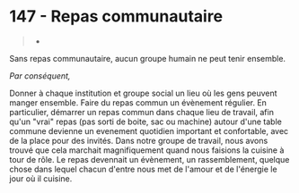 # 147 - Repas communautaire

> *

Sans repas communautaire, aucun groupe humain ne peut tenir ensemble.

_Par conséquent,_

Donner à chaque institution et groupe social un lieu où les gens peuvent manger ensemble. Faire du repas commun un évènement régulier. En particulier, démarrer un repas commun dans chaque lieu de travail, afin qu'un "vrai" repas (pas sorti de boite, sac ou machine) autour d'une table commune devienne un evenement quotidien important et confortable, avec de la place pour des invités. Dans notre groupe de travail, nous avons trouvé que cela marchait magnifiquement quand nous faisions la cuisine à tour de rôle. Le repas devennait un évènement, un rassemblement, quelque chose dans lequel chacun d'entre nous met de l'amour et de l'énergie le jour où il cuisine.
